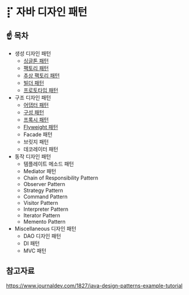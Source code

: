 # ⡏ 자바 디자인 패턴 



## ☝️ 목차

- 생성 디자인 패턴
  - [싱글톤 패턴](https://github.com/DaeAkin/java-design-pattern/tree/master/src/main/java/com/donghyeon/designpattern/singleton)
  - [팩토리 패턴](https://github.com/DaeAkin/java-design-pattern/tree/master/src/main/java/com/donghyeon/designpattern/factory)
  - [추상 팩토리 패턴](https://github.com/DaeAkin/java-design-pattern/tree/master/src/main/java/com/donghyeon/designpattern/abstractfactory) 
  - [빌더 패턴](https://github.com/DaeAkin/java-design-pattern/tree/master/src/main/java/com/donghyeon/designpattern/builder) 
  - [프로토타입 패턴](https://github.com/DaeAkin/java-design-pattern/tree/master/src/main/java/com/donghyeon/designpattern/prototypepattern)
- 구조 디자인 패턴
  - [어댑터 패턴](https://github.com/DaeAkin/java-design-pattern/tree/master/src/main/java/com/donghyeon/designpattern/adapter)
  - [구성 패턴](https://github.com/DaeAkin/java-design-pattern/tree/master/src/main/java/com/donghyeon/designpattern/composite) 
  - [프록시 패턴](https://github.com/DaeAkin/java-design-pattern/tree/master/src/main/java/com/donghyeon/designpattern/proxy)
  - [Flyweight 패턴](https://github.com/DaeAkin/java-design-pattern/tree/master/src/main/java/com/donghyeon/designpattern/flyweight)
  - Facade 패턴
  - 브릿지 패턴
  - 데코레이터 패턴
- 동작 디자인 패턴
  - 템플레이트 메소드 패턴
  - Mediator 패턴
  - Chain of Responsibility Pattern
  - Observer Pattern
  - Strategy Pattern
  - Command Pattern 
  - Visitor Pattern
  - Interpreter Pattern
  - Iterator Pattern
  - Memento Pattern
- Miscellaneous 디자인 패턴 
  - DAO 디자인 패턴
  - DI 패턴
  - MVC 패턴

## 참고자료

https://www.journaldev.com/1827/java-design-patterns-example-tutorial
